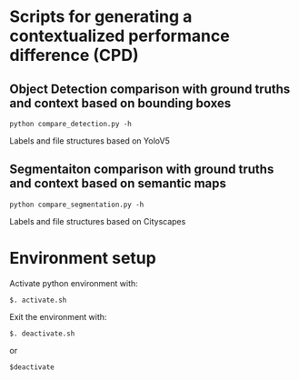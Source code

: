# Scripts for generating a contextualized performance difference (CPD)

## Object Detection comparison with ground truths and context based on bounding boxes

`python compare_detection.py -h`

Labels and file structures based on YoloV5 

## Segmentaiton comparison with ground truths and context based on semantic maps

`python compare_segmentation.py -h`

Labels and file structures based on Cityscapes


# Environment setup

Activate python environment with:

`$. activate.sh`


Exit the environment with:

`$. deactivate.sh` 

or 

`$deactivate`